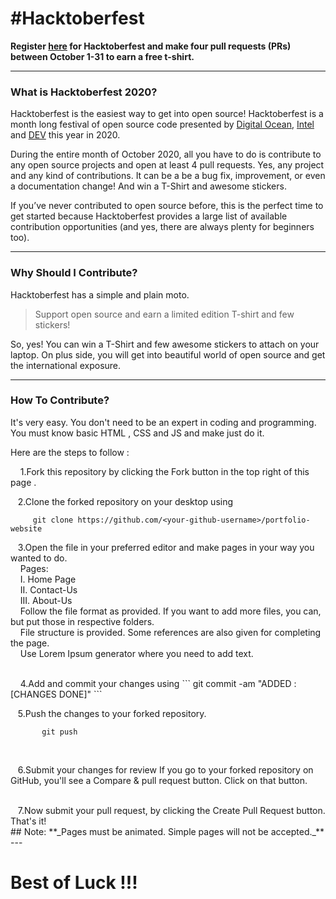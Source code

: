 # #Hacktoberfest

**Register [here](https://hacktoberfest.digitalocean.com) for Hacktoberfest and make four pull requests (PRs) between October 1-31 to earn a free t-shirt.**

---

### What is Hacktoberfest 2020?

Hacktoberfest is the easiest way to get into open source! Hacktoberfest is a month long festival of open source code presented by [Digital Ocean](https://www.digitalocean.com/), [Intel](https://hacktoberfest.digitalocean.com/intel.pdf) and [DEV](https://www.dev.to/) this year in 2020.

During the entire month of October 2020, all you have to do is contribute to any open source projects and open at least 4 pull requests. Yes, any project and any kind of contributions. It can be a be a bug fix, improvement, or even a documentation change! And win a T-Shirt and awesome stickers.

If you’ve never contributed to open source before, this is the perfect time to get started because Hacktoberfest provides a large list of available contribution opportunities (and yes, there are always plenty for beginners too).

---

### Why Should I Contribute?

Hacktoberfest has a simple and plain moto.

> Support open source and earn a limited edition T-shirt and few stickers!

So, yes! You can win a T-Shirt and few awesome stickers to attach on your laptop. On plus side, you will get into beautiful world of open source and get the international exposure.

---
### How To Contribute?

It's very easy. You don't need to be an expert in coding and programming. You must know basic HTML , CSS and JS and make just do it.

Here are the steps to follow :<br />

  &nbsp;&nbsp;&nbsp; 1.Fork this repository by clicking the Fork button in the top right of this page .

   &nbsp;&nbsp;&nbsp;2.Clone the forked repository on your desktop using
   ```
        git clone https://github.com/<your-github-username>/portfolio-website

   ```
   
   &nbsp;&nbsp;&nbsp;3.Open the file in your preferred editor and make pages in your way you wanted to do.
 <br /> &nbsp;&nbsp;&nbsp;   Pages:
<br /> &nbsp;&nbsp;&nbsp;   I. Home Page
<br /> &nbsp;&nbsp;&nbsp;  II. Contact-Us
<br /> &nbsp;&nbsp;&nbsp; III. About-Us
   <br /> &nbsp;&nbsp;&nbsp;  Follow the file format as provided. If you want to add more files, you can, but put those in respective folders.
     <br />&nbsp;&nbsp;&nbsp; File structure is provided. Some references are also given for completing the page.
    <br />&nbsp;&nbsp;&nbsp;  Use Lorem Ipsum generator where you need to add text.

<br />
  &nbsp;&nbsp;&nbsp; 4.Add and commit your changes using
```
       git commit -am "ADDED : [CHANGES DONE]"
```
<br />

   &nbsp;&nbsp;&nbsp;5.Push the changes to your forked repository.
```
       git push
```
<br />

   &nbsp;&nbsp;&nbsp;6.Submit your changes for review If you go to your forked repository on GitHub, you'll see a Compare & pull request button. Click on that button.

<br />
   &nbsp;&nbsp;&nbsp;7.Now submit your pull request, by clicking the Create Pull Request button.

<br />
 That's it!
<br />
## Note: **_Pages must be animated. Simple pages will not be accepted._**
---

# Best of Luck !!!
